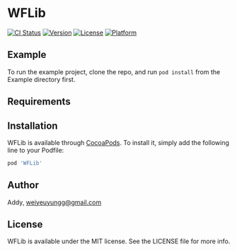 # WFLib

[![CI Status](https://img.shields.io/travis/872255209@qq.com/WFLib.svg?style=flat)](https://travis-ci.org/872255209@qq.com/WFLib)
[![Version](https://img.shields.io/cocoapods/v/WFLib.svg?style=flat)](https://cocoapods.org/pods/WFLib)
[![License](https://img.shields.io/cocoapods/l/WFLib.svg?style=flat)](https://cocoapods.org/pods/WFLib)
[![Platform](https://img.shields.io/cocoapods/p/WFLib.svg?style=flat)](https://cocoapods.org/pods/WFLib)

## Example

To run the example project, clone the repo, and run `pod install` from the Example directory first.

## Requirements

## Installation

WFLib is available through [CocoaPods](https://cocoapods.org). To install
it, simply add the following line to your Podfile:

```ruby
pod 'WFLib'
```

## Author

Addy, weiyeuyungg@gmail.com

## License

WFLib is available under the MIT license. See the LICENSE file for more info.
